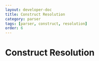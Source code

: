 ```yaml
---
layout: developer-doc
title: Construct Resolution
category: parser
tags: [parser, construct, resolution]
order: 6
---
```


# Construct Resolution

<!-- MarkdownTOC levels="2,3" autolink="true" -->

<!-- /MarkdownTOC -->
